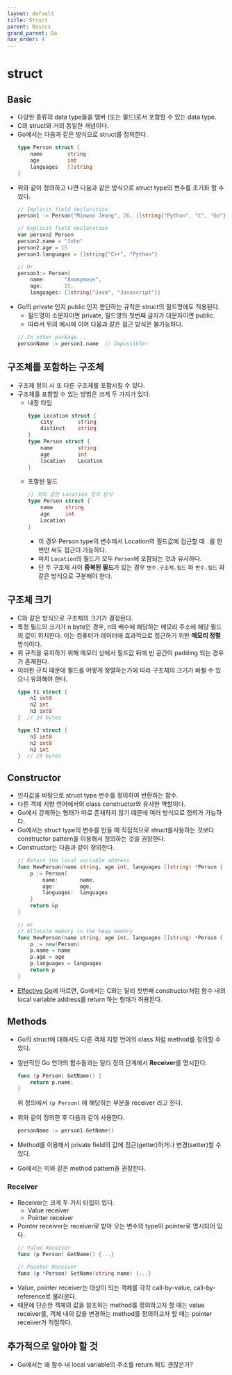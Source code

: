 ```yaml
---
layout: default
title: Struct
parent: Basics
grand_parent: Go
nav_order: 4
---
```

# struct
## Basic
* 다양한 종류의 data type들을 맴버 (또는 필드)로서 포함할 수 있는 data type.
* C의 struct와 거의 동일한 개념이다.
* Go에서는 다음과 같은 방식으로 struct를 정의한다.
    ```go
    type Person struct {
        name        string
        age         int
        languages   []string
    }
    ```
* 위와 같이 정의하고 나면 다음과 같은 방식으로 struct type의 변수를 초기화 할 수 있다.
    ```go
    // Implicit field declaration
    person1 := Person{"Minwoo Jeong", 26, []string{"Python", "C", "Go"}}

    // Explicit field declaration
    var person2 Person
    person2.name = "John"
    person2.age = 15
    person3.languages = []string{"C++", "Python"}

    // Or
    person3:= Person{
		name:      "Anonymous",
		age:       15,
		languages: []string{"Java", "Javascript"}}
    ```
* Go의 private 인지 public 인지 판단하는 규칙은 struct의 필드명에도 적용된다.
    * 필드명이 소문자이면 private, 필드명의 첫번째 글자가 대문자이면 public.
    * 따라서 위의 예시에 이어 다음과 같은 접근 방식은 불가능하다.
    ```go
    // In other package...
    personName := person1.name  // Impossible!
    ```

## 구조체를 포함하는 구조체
* 구조체 정의 시 또 다른 구조체를 포함시킬 수 있다.
* 구조체를 포함할 수 있는 방법은 크게 두 가지가 있다.
    * 내장 타입
        ```go
        type Location struct {
            city        string
            distinct    string
        }
        type Person struct {
            name        string
            age         int
            location    Location
        }
        ```
    * 포함된 필드
        ```go
        // 위와 같은 Location 정의 방식
        type Person struct {
            name    string
            age     int
            Location
        }
        ```
        * 이 경우 Person type의 변수에서 Location의 필드값에 접근할 때 `.`를 한 번만 써도 접근이 가능하다.
        * 마치 `Location`의 필드가 모두 `Person`에 포함되는 것과 유사하다.
        * 단 두 구조체 사이 **중복된 필드**가 있는 경우 `변수.구조체.필드` 와 `변수.필드` 와 같은 방식으로 구분해야 한다.

## 구조체 크기
* C와 같은 방식으로 구조체의 크기가 결정된다.
* 특정 필드의 크기가 n byte인 경우, n의 배수에 해당하는 메모리 주소에 해당 필드의 값이 위치한다. 이는 컴퓨터가 데이터에 효과적으로 접근하기 위한 **메모리 정렬** 방식이다.
* 위 규칙을 유지하기 위해 메모리 상에서 필드값 뒤에 빈 공간이 padding 되는 경우가 존재한다.
* 이러한 규칙 때문에 필드를 어떻게 정렬하는가에 따라 구조체의 크기가 바뀔 수 있으니 유의해야 한다.
    ```go
    type t1 struct {
        n1 int8
        n2 int
        n3 int8
    }  // 24 bytes

    type t2 struct {
        n1 int8
        n2 int8
        n3 int
    }  // 16 bytes
    ```

## Constructor
* 인자값을 바탕으로 struct type 변수를 정의하여 반환하는 함수.
* 다른 객체 지향 언어에서의 class constructor와 유사한 역할이다.
* Go에서 강제하는 형태가 따로 존재하지 않기 떄문에 여러 방식으로 정의가 가능하다.
* Go에서는 struct type의 변수를 만들 때 직접적으로 struct를사용하는 것보다 constructor pattern을 이용해서 정의하는 것을 권장한다.
* Constructor는 다음과 같이 정의한다.
    ``` go
    // Return the local variable address
    func NewPerson(name string, age int, languages []string) *Person {
        p := Person{
            name:       name,
            age:        age,
            languages:  languages
        }
        return &p
    }
    
    // or
    // Allocate memory in the heap memory
    func NewPerson(name string, age int, languages []string) *Person {
        p := new(Person)
        p.name = name
        p.age = age
        p.languages = languages
        return p
    }
    ```
* [Effective Go](https://golang.org/doc/effective_go#composite_literals)에 따르면, Go에서는 C와는 달리 첫번째 constructor처럼 함수 내의 local variable address를 return 하는 형태가 허용된다.

## Methods
* Go의 struct에 대해서도 다른 객체 지향 언어의 class 처럼 method를 정의할 수 있다.
* 일반적인 Go 언어의 함수들과는 달리 정의 단계에서 **Receiver**를 명시한다.
    ```go
    func (p Person) GetName() {
        return p.name;
    }
    ```
    위 정의에서 ``` (p Person) ``` 에 해당하는 부분을 receiver 라고 한다.
    
* 위와 같이 정의한 후 다음과 같이 사용한다.
    ```go
    personName := person1.GetName()
    ```
* Method를 이용해서 private field의 값에 접근(getter)하거나 변경(setter)할 수 있다.
* Go에서는 이와 같은 method pattern을 권장한다.

### Receiver
* Receiver는 크게 두 가지 타입이 있다.
  * Value receiver
  * Pointer receiver
* Pointer receiver는 receiver로 받아 오는 변수의 type이 pointer로 명시되어 있다.
    ```go
    // Value Receiver
    func (p Person) GetName() {...}

    // Pointer Receiver
    func (p *Person) SetName(string name) {...}
    ```
* Value, pointer receiver는 대상이 되는 객체를 각각 call-by-value, call-by-reference로 불러온다.
* 때문에 단순한 객체의 값을 참조하는 method를 정의하고자 할 때는 value receiver를, 객체 내의 값을 변경하는 method를 정의하고자 할 때는 pointer receiver가 적절하다.

## 추가적으로 알아야 할 것
* Go에서는 왜 함수 내 local variable의 주소를 return 해도 괜찮은가?
